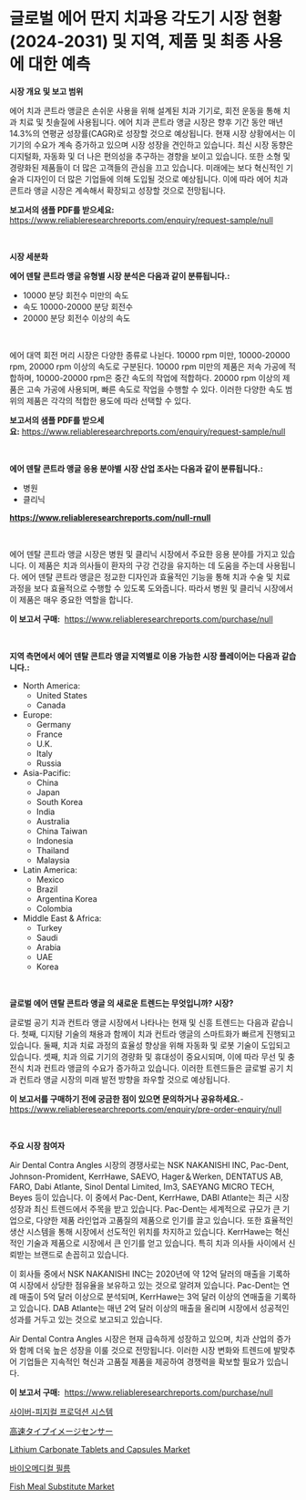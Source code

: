 <p><h1>글로벌 에어 딴지 치과용 각도기 시장 현황 (2024-2031) 및 지역, 제품 및 최종 사용에 대한 예측</h1></p><p><strong>시장 개요 및 보고 범위</strong></p>
<p><p>에어 치과 콘트라 앵글은 손쉬운 사용을 위해 설계된 치과 기기로, 회전 운동을 통해 치과 치료 및 칫솔질에 사용됩니다. 에어 치과 콘트라 앵글 시장은 향후 기간 동안 매년 14.3%의 연평균 성장률(CAGR)로 성장할 것으로 예상됩니다. 현재 시장 상황에서는 이 기기의 수요가 계속 증가하고 있으며 시장 성장을 견인하고 있습니다. 최신 시장 동향은 디지털화, 자동화 및 더 나은 편의성을 추구하는 경향을 보이고 있습니다. 또한 소형 및 경량화된 제품들이 더 많은 고객들의 관심을 끄고 있습니다. 미래에는 보다 혁신적인 기술과 디자인이 더 많은 기업들에 의해 도입될 것으로 예상됩니다. 이에 따라 에어 치과 콘트라 앵글 시장은 계속해서 확장되고 성장할 것으로 전망됩니다.</p></p>
<p><strong>보고서의 샘플 PDF를 받으세요:</strong> <a href="https://www.reliableresearchreports.com/enquiry/request-sample/null">https://www.reliableresearchreports.com/enquiry/request-sample/null</a></p>
<p>&nbsp;</p>
<p><strong>시장 세분화</strong></p>
<p><strong>에어 덴탈 콘트라 앵글 유형별 시장 분석은 다음과 같이 분류됩니다.:</strong></p>
<p><ul><li>10000 분당 회전수 미만의 속도</li><li>속도 10000-20000 분당 회전수</li><li>20000 분당 회전수 이상의 속도</li></ul></p>
<p>&nbsp;</p>
<p><p>에어 대역 회전 머리 시장은 다양한 종류로 나뉜다. 10000 rpm 미만, 10000-20000 rpm, 20000 rpm 이상의 속도로 구분된다. 10000 rpm 미만의 제품은 저속 가공에 적합하며, 10000-20000 rpm은 중간 속도의 작업에 적합하다. 20000 rpm 이상의 제품은 고속 가공에 사용되며, 빠른 속도로 작업을 수행할 수 있다. 이러한 다양한 속도 범위의 제품은 각각의 적합한 용도에 따라 선택할 수 있다.</p></p>
<p><strong>보고서의 샘플 PDF를 받으세요:</strong>&nbsp;<a href="https://www.reliableresearchreports.com/enquiry/request-sample/null">https://www.reliableresearchreports.com/enquiry/request-sample/null</a></p>
<p>&nbsp;</p>
<p><strong> 에어 덴탈 콘트라 앵글 응용 분야별 시장 산업 조사는 다음과 같이 분류됩니다.:</strong></p>
<p><ul><li>병원</li><li>클리닉</li></ul></p>
<p><strong><a href="https://www.reliableresearchreports.com/null-rnull">https://www.reliableresearchreports.com/null-rnull</a></strong></p>
<p>&nbsp;</p>
<p><p>에어 덴탈 콘트라 앵글 시장은 병원 및 클리닉 시장에서 주요한 응용 분야를 가지고 있습니다. 이 제품은 치과 의사들이 환자의 구강 건강을 유지하는 데 도움을 주는데 사용됩니다. 에어 덴탈 콘트라 앵글은 정교한 디자인과 효율적인 기능을 통해 치과 수술 및 치료 과정을 보다 효율적으로 수행할 수 있도록 도와줍니다. 따라서 병원 및 클리닉 시장에서 이 제품은 매우 중요한 역할을 합니다.</p></p>
<p><strong>이 보고서 구매:</strong>&nbsp; <a href="https://www.reliableresearchreports.com/purchase/null">https://www.reliableresearchreports.com/purchase/null</a></p>
<p>&nbsp;</p>
<p><strong>지역 측면에서 에어 덴탈 콘트라 앵글 지역별로 이용 가능한 시장 플레이어는 다음과 같습니다.:</strong></p>
<p><ul>
    <li>
        North America:
        <ul>
            <li>United States</li>
            <li>Canada</li>
        </ul>
    </li>
    <li>
        Europe:
        <ul>
            <li>Germany</li>
            <li>France</li>
            <li>U.K.</li>
            <li>Italy</li>
            <li>Russia</li>
        </ul>
    </li>
    <li>
        Asia-Pacific:
        <ul>
            <li>China</li>
            <li>Japan</li>
            <li>South Korea</li>
            <li>India</li>
            <li>Australia</li>
            <li>China Taiwan</li>
            <li>Indonesia</li>
            <li>Thailand</li>
            <li>Malaysia</li>
        </ul>
    </li>
    <li>
        Latin America:
        <ul>
            <li>Mexico</li>
            <li>Brazil</li>
            <li>Argentina Korea</li>
            <li>Colombia</li>
        </ul>
    </li>
    <li>
        Middle East & Africa:
        <ul>
            <li>Turkey</li>
            <li>Saudi</li>
            <li>Arabia</li>
            <li>UAE</li>
            <li>Korea</li>
        </ul>
    </li>
    </ul></p>
<p>&nbsp;</p>
<p><strong>글로벌 에어 덴탈 콘트라 앵글 의 새로운 트렌드는 무엇입니까? 시장?</strong></p>
<p><p>글로벌 공기 치과 컨트라 앵글 시장에서 나타나는 현재 및 신흥 트렌드는 다음과 같습니다. 첫째, 디지턈 기술의 채용과 함께이 치과 컨트라 앵글의 스마트화가 빠르게 진행되고 있습니다. 둘째, 치과 치료 과정의 효율성 향상을 위해 자동화 및 로봇 기술이 도입되고 있습니다. 셋째, 치과 의료 기기의 경량화 및 휴대성이 중요시되며, 이에 따라 무선 및 충전식 치과 컨트라 앵글의 수요가 증가하고 있습니다. 이러한 트렌드들은 글로벌 공기 치과 컨트라 앵글 시장의 미래 발전 방향을 좌우할 것으로 예상됩니다.</p></p>
<p><strong>이 보고서를 구매하기 전에 궁금한 점이 있으면 문의하거나 공유하세요.</strong>- <a href="https://www.reliableresearchreports.com/enquiry/pre-order-enquiry/null">https://www.reliableresearchreports.com/enquiry/pre-order-enquiry/null</a></p>
<p>&nbsp;</p>
<p><strong>주요 시장 참여자</strong></p>
<p><p>Air Dental Contra Angles 시장의 경쟁사로는 NSK NAKANISHI INC, Pac-Dent, Johnson-Promident, KerrHawe, SAEVO, Hager＆Werken, DENTATUS AB, FARO, Dabi Atlante, Sinol Dental Limited, Im3, SAEYANG MICRO TECH, Beyes 등이 있습니다. 이 중에서 Pac-Dent, KerrHawe, DABI Atlante는 최근 시장 성장과 최신 트렌드에서 주목을 받고 있습니다. Pac-Dent는 세계적으로 규모가 큰 기업으로, 다양한 제품 라인업과 고품질의 제품으로 인기를 끌고 있습니다. 또한 효율적인 생산 시스템을 통해 시장에서 선도적인 위치를 차지하고 있습니다. KerrHawe는 혁신적인 기술과 제품으로 시장에서 큰 인기를 얻고 있습니다. 특히 치과 의사들 사이에서 신뢰받는 브랜드로 손꼽히고 있습니다.</p><p>이 회사들 중에서 NSK NAKANISHI INC는 2020년에 약 12억 달러의 매출을 기록하여 시장에서 상당한 점유율을 보유하고 있는 것으로 알려져 있습니다. Pac-Dent는 연례 매출이 5억 달러 이상으로 분석되며, KerrHawe는 3억 달러 이상의 연매출을 기록하고 있습니다. DAB Atlante는 매년 2억 달러 이상의 매출을 올리며 시장에서 성공적인 성과를 거두고 있는 것으로 보고되고 있습니다.</p><p>Air Dental Contra Angles 시장은 현재 급속하게 성장하고 있으며, 치과 산업의 증가와 함께 더욱 높은 성장을 이룰 것으로 전망됩니다. 이러한 시장 변화와 트렌드에 발맞추어 기업들은 지속적인 혁신과 고품질 제품을 제공하여 경쟁력을 확보할 필요가 있습니다.</p></p>
<p><strong>이 보고서 구매:</strong>&nbsp;&nbsp;<a href="https://www.reliableresearchreports.com/purchase/null">https://www.reliableresearchreports.com/purchase/null</a></p>
<p><p><a href="https://github.com/rrmadityapu/Market-Research-Report-List-1/blob/main/7041589108725.md">사이버-피지컬 프로덕션 시스템</a></p><p><a href="https://github.com/andym141978/Market-Research-Report-List-1/blob/main/5535600122913.md">高速タイプイメージセンサー</a></p><p><a href="https://github.com/provorikovar/Market-Research-Report-List-4/blob/main/lithium-carbonate-tablets-and-capsules-market.md">Lithium Carbonate Tablets and Capsules Market</a></p><p><a href="https://github.com/vanessagrant665567/Market-Research-Report-List-1/blob/main/5535685108724.md">바이오메디컬 필름</a></p><p><a href="https://issuu.com/reportprime-2/docs/fish-meal-substitute-market-size-2030.pptx">Fish Meal Substitute Market</a></p></p>